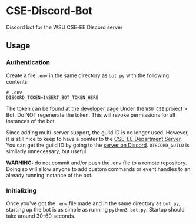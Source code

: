 # CSE-Discord-Bot

Discord bot for the WSU CSE-EE Discord server

## Usage

### Authentication

Create a file `.env` in the same directory as `bot.py` with the following contents:

```
# .env
DISCORD_TOKEN=INSERT_BOT_TOKEN_HERE
```

The token can be found at the [developer page](https://discord.com/developers/applications/) Under the `WSU CSE` project > Bot. Do NOT regenerate the token. This will revoke permissions for all instances of the bot.

Since adding multi-server support, the guild ID is no longer used. However, it is still nice to keep to have a pointer to the [CSE-EE Department Server](https://discord.gg/ks3pV7G). You can get the guild ID by going to the [server on Discord](https://discord.gg/ks3pV7G). `DISCORD_GUILD` is similarly unnecessary, but useful

**WARNING:** do not commit and/or push the .env file to a remote repository. Doing so will allow anyone to add custom commands or event handles to an already running instance of the bot.

### Initializing

Once you've got the `.env` file made and in the same directory as `bot.py`, starting up the bot is as simple as running `python3 bot.py`. Startup should take around 30-60 seconds.
